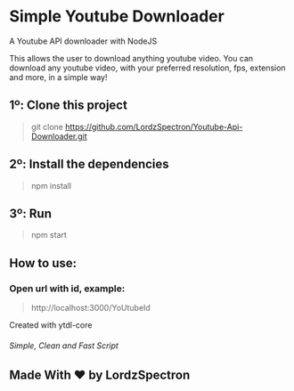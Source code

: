 # Simple Youtube Downloader
A Youtube API downloader with NodeJS

This allows the user to download anything youtube video. 
You can download any youtube video, with your preferred resolution, fps, extension and more, in a simple way!

## 1º: Clone this project
> git clone https://github.com/LordzSpectron/Youtube-Api-Downloader.git

## 2º: Install the dependencies
> npm install

## 3º: Run 
> npm start

## How to use:
### Open url with id, example:
> http://localhost:3000/YoUtubeId

Created with ytdl-core

<h6>Simple, Clean and Fast Script</h6>
<h2>Made With ♥ by LordzSpectron</h2>

